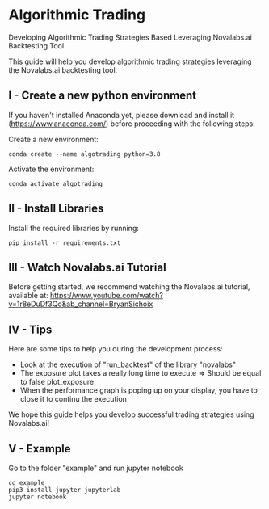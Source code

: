 # Algorithmic Trading

Developing Algorithmic Trading Strategies Based Leveraging Novalabs.ai Backtesting Tool

This guide will help you develop algorithmic trading strategies leveraging the Novalabs.ai backtesting tool.

## I - Create a new python environment

If you haven't installed Anaconda yet, please download and install it (https://www.anaconda.com/) before proceeding with the following steps:

Create a new environment:

```shell
conda create --name algotrading python=3.8
```

Activate the environment:

```shell
conda activate algotrading
```

## II - Install Libraries

Install the required libraries by running:

```shell
pip install -r requirements.txt
```

## III - Watch Novalabs.ai Tutorial

Before getting started, we recommend watching the Novalabs.ai tutorial, available at:
https://www.youtube.com/watch?v=1r8eDuDf3Qo&ab_channel=BryanSichoix

## IV - Tips

Here are some tips to help you during the development process:

- Look at the execution of "run_backtest" of the library "novalabs"
- The exposure plot takes a really long time to execute => Should be equal to false plot_exposure
- When the performance graph is poping up on your display, you have to close it to continu the execution

We hope this guide helps you develop successful trading strategies using Novalabs.ai!

## V - Example

Go to the folder "example" and run jupyter notebook

```shell
cd example
pip3 install jupyter jupyterlab
jupyter notebook
```
